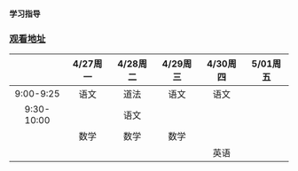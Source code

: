 #### 学习指导
### [观看地址](http://zxkt.welaiedu.cn/#/zplay)

|            | 4/27周一 | 4/28周二 | 4/29周三 | 4/30周四 | 5/01周五 |
|:----------:|:--------:|:--------:|:--------:|:--------:|---------|
| 9:00-9:25  |   语文   |   道法   |   语文   |   语文   |         |
| 9:30-10:00 |          |   语文  |         |         |        |
|            |   数学   |   数学   |   数学   |          |         |
|            |          |         |         |   英语   |         |